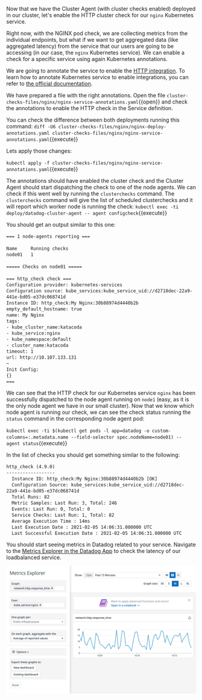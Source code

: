 Now that we have the Cluster Agent (with cluster checks enabled) deployed in our cluster, let's enable the HTTP cluster check for our `nginx` Kubernetes service.

Right now, with the NGINX pod check, we are collecting metrics from the individual endpoints, but what if we want to get aggregated data (like aggregated latency) from the service that our users are going to be accessing (in our case, the `nginx` Kubernetes service). We can enable a check for a specific service using again Kubernetes annotations.

We are going to annotate the service to enable the [HTTP integration](https://docs.datadoghq.com/integrations/http_check/). To learn how to annotate Kubernetes service to enable integrations, you can refer to [the official documentation](https://docs.datadoghq.com/agent/cluster_agent/clusterchecks/#template-source-kubernetes-service-annotations).

We have prepared a file with the right annotations. Open the file `cluster-checks-files/nginx/nginx-service-annotations.yaml`{{open}} and check the annotations to enable the HTTP check in the Service definition.

You can check the difference between both deployments running this command: `diff -U6 cluster-checks-files/nginx/nginx-deploy-annotations.yaml cluster-checks-files/nginx/nginx-service-annotations.yaml`{{execute}}

Lets apply those changes:

`kubectl apply -f cluster-checks-files/nginx/nginx-service-annotations.yaml`{{execute}}

The annotations should have enabled the cluster check and the Cluster Agent should start dispatching the check to one of the node agents. We can check if this went well by running the `clusterchecks` command. The `clusterchecks` command will give the list of scheduled clusterchecks and it will report which worker node is running the check: `kubectl exec -ti deploy/datadog-cluster-agent -- agent configcheck`{{execute}}

You should get an output similar to this one:

```
=== 1 node-agents reporting ===

Name     Running checks
node01   1

===== Checks on node01 =====

=== http_check check ===
Configuration provider: kubernetes-services
Configuration source: kube_services:kube_service_uid://d2718dec-22a9-441e-bd05-e37dc068741d
Instance ID: http_check:My Nginx:30b88974d4440b2b
empty_default_hostname: true
name: My Nginx
tags:
- kube_cluster_name:katacoda
- kube_service:nginx
- kube_namespace:default
- cluster_name:katacoda
timeout: 1
url: http://10.107.133.131
~
Init Config:
{}
===
```

We can see that the HTTP check for our Kubernetes service `nginx` has been successfully dispatched to the node agent running on `node1` (easy, as it is the only node agent we have in our small cluster). Now that we know which node agent is running our check, we can see the check status running the `status` command in the corresponding node agent pod:

`kubectl exec -ti $(kubectl get pods -l app=datadog -o custom-columns=:.metadata.name --field-selector spec.nodeName=node01) -- agent status`{{execute}}

In the list of checks you should get something similar to the following:

```
http_check (4.9.0)
------------------
  Instance ID: http_check:My Nginx:30b88974d4440b2b [OK]
  Configuration Source: kube_services:kube_service_uid://d2718dec-22a9-441e-bd05-e37dc068741d
  Total Runs: 82
  Metric Samples: Last Run: 3, Total: 246
  Events: Last Run: 0, Total: 0
  Service Checks: Last Run: 1, Total: 82
  Average Execution Time : 14ms
  Last Execution Date : 2021-02-05 14:06:31.000000 UTC
  Last Successful Execution Date : 2021-02-05 14:06:31.000000 UTC
```

You should start seeing metrics in Datadog related to your service. Navigate to the [Metrics Explorer in the Datadog App](https://app.datadoghq.com/metric/explorer?exp_metric=network.http.response_time&exp_scope=kube_service%3Anginx&exp_agg=avg&exp_row_type=metric) to check the latency of our loadbalanced service.

![Screenshot of nginx service latency](./assets/http_check_latency.png)